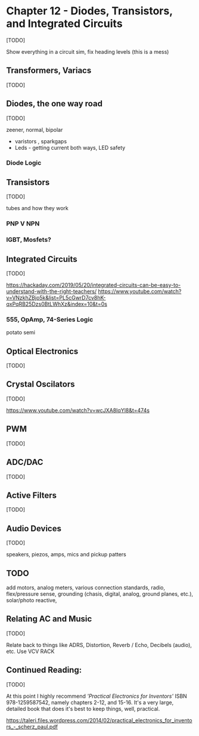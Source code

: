 # Chapter 12 - Diodes,  Transistors, and Integrated Circuits

[TODO]

Show everything in a circuit sim, fix heading levels (this is a mess)

## Transformers, Variacs

[TODO]

## Diodes, the one way road

[TODO]

zeener, normal, bipolar

+ varistors , sparkgaps
+ Leds - getting current both ways, LED safety

### Diode Logic

## Transistors

[TODO]

tubes and how they work

### PNP V NPN

### IGBT, Mosfets?

## Integrated Circuits

[TODO]

https://hackaday.com/2019/05/20/integrated-circuits-can-be-easy-to-understand-with-the-right-teachers/
https://www.youtube.com/watch?v=VNzkhZBjo5k&list=PL5cGwrD7cv8hK-qxPqRB25Dzs0BtLWhXz&index=10&t=0s

### 555, OpAmp, 74-Series Logic

potato semi

## Optical Electronics

[TODO]

## Crystal Oscilators

[TODO]

https://www.youtube.com/watch?v=wcJXA8IqYl8&t=474s

## PWM

[TODO]

## ADC/DAC

[TODO]

## Active Filters

[TODO]

## Audio Devices

[TODO]

speakers, piezos, amps, mics and pickup patters

## TODO

add motors, analog meters, various connection standards, radio, flex/pressure sense, grounding (chasis, digital, analog, ground planes, etc.), solar/photo reactive,

## Relating AC and Music

[TODO]

Relate back to things like ADRS, Distortion, Reverb / Echo, Decibels (audio), etc. Use VCV RACK

## Continued Reading:

[TODO]

At this point I highly recommend *'Practical Electronics for Inventors'* ISBN 978-1259587542, namely chapters 2-12, and 15-16. It's a very large, detailed book that does it's best to keep things, well, practical.

https://taleri.files.wordpress.com/2014/02/practical_electronics_for_inventors_-_scherz_paul.pdf
